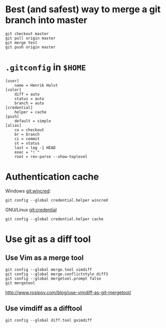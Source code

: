 # Best (and safest) way to merge a git branch into master

    git checkout master
    git pull origin master
    git merge test
    git push origin master

# `.gitconfig` in `$HOME`

```
[user]
	name = Henrik Holst
[color]
	diff = auto
	status = auto
	branch = auto
[credential]
	helper = cache
[push]
	default = simple
[alias]
	co = checkout
	br = branch
	ci = commit
	st = status
	last = log -1 HEAD
	exec = "! "
	root = rev-parse --show-toplevel
```

# Authentication cache

Windows [git:wincred]:

    git config --global credential.helper wincred

GNU/Linux [git:credential]

    git config --global credential.helper cache

[git:wincred]: https://help.github.com/articles/caching-your-github-password-in-git/
[git:credential]: https://git-scm.com/docs/git-credential-cache

# Use git as a diff tool

## Use Vim as a merge tool

    git config --global merge.tool vimdiff
    git config --global merge.conflictstyle diff3
    git config --global mergetool.prompt false
    git mergetool

http://www.rosipov.com/blog/use-vimdiff-as-git-mergetool/

## Use vimdiff as a difftool

    git config --global diff.tool gvimdiff

